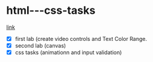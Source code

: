 # html---css-tasks 
[link](https://hagerk720.github.io/html---css-tasks/)
- [x] first lab (create video controls and Text Color Range.
- [x] second lab (canvas)
- [x] css tasks (animationn and input validation)

